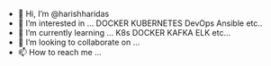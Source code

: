- 👋 Hi, I’m @harishharidas
- 👀 I’m interested in ... DOCKER KUBERNETES DevOps Ansible etc..
- 🌱 I’m currently learning ... K8s DOCKER KAFKA ELK etc...
- 💞️ I’m looking to collaborate on ...
- 📫 How to reach me ...

<!---
harishharidas/harishharidas is a ✨ special ✨ repository because its `README.md` (this file) appears on your GitHub profile.
You can click the Preview link to take a look at your changes.
--->
